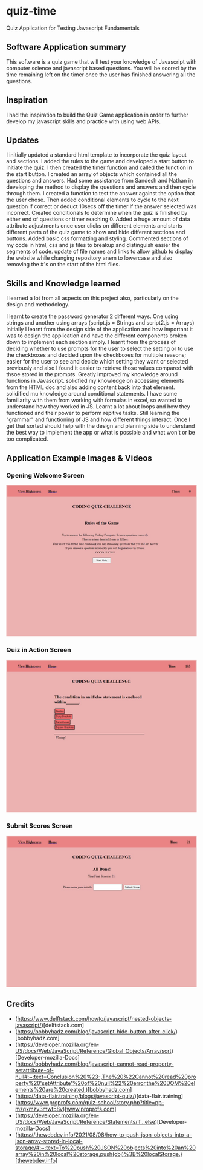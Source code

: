 # quiz-time
Quiz Application for Testing Javascript Fundamentals
## Software Application summary
This software is a quiz game that will test your knowledge of Javascript with computer science and javascript based questions. You will be scored by the time remaining left on the timer once the user has finished answering all the questions.

## Inspiration

I had the inspiration to build the Quiz Game application in order to further develop my javascript skills and practice with using web APIs. 

## Updates

I initially updated a standard html template to incorporate the quiz layout and sections. I added the rules to the game and developed a start button to initiate the quiz.
I then created the timer function and called the function in the start button.
I created an array of objects which contained all the questions and answers.
Had some assistance from Sandesh and Nathan in developing the method to display the questions and answers and then cycle through them.
I created a function to test the answer against the option that the user chose. Then added conditional elements to cycle to the next question if correct or deduct 10secs off the timer if the answer selected was incorrect.
Created conditionals to determine when the quiz is finished by either end of questions or timer reaching 0.
Added a huge amount of data attribute adjustments once user clicks on different elements and starts different parts of the quiz game to show and hide different sections and buttons.
Added basic css formatting and styling.
Commented sections of my code in html, css and js files to breakup and distinguish easier the segments of code.
update of file names and links to allow github to display the website while changing repository anem to lowercase and also removing the #'s on the start of the html files.

## Skills and Knowledge learned

I learned a lot from all aspects on this project also, particularly on the design and methodology.

I learnt to create the password generator 2 different ways. One using strings and another using arrays (script.js = Strings and script2.js = Arrays)
Initially I learnt from the design side of the application and how important it was to design the application and have the different components broken down to implement each section simply.
I learnt from the process of deciding whether to use prompts for the user to select the setting or to use the checkboxes and decided upon the checkboxes for multiple reasons; easier for the user to see and decide which setting they want or selected previously and also I found it easier to retrieve those values compared with thsoe stored in the prompts.
Greatly improved my knowledge around functions in Javascript.
solidfied my knowledge on accessing elements from the HTML doc and also adding content back into that element.
solidified mu knowledge around conditional statements. I have some familiarity with them from working with formulas in excel, so wanted to understand how they worked in JS.
Learnt a lot about loops and how they functioned and their power to perform repitive tasks.
Still learning the "grammar" and functioning of JS and how different things interact. Once I get that sorted should help with the design and planning side to understand the best way to implement the app or what is possible and what won't or be too complicated.

## Application Example Images & Videos
### Opening Welcome Screen
![Opening Welcome Screen](assets/images/quiz-time-openingscreen.jpg)
### Quiz in Action Screen
![Quiz in Action Screen](assets/images/quiz-time-quizscreen.jpg)
### Submit Scores Screen
![Submit Scores Screen](assets/images/quiz-time-submitscoresscreen.jpg)

## Credits
  - (https://www.delftstack.com/howto/javascript/nested-objects-javascript/)[delftstack.com]
  - (https://bobbyhadz.com/blog/javascript-hide-button-after-click/)[bobbyhadz.com]
  - (https://developer.mozilla.org/en-US/docs/Web/JavaScript/Reference/Global_Objects/Array/sort)[Developer-mozilla-Docs]
  - (https://bobbyhadz.com/blog/javascript-cannot-read-property-setattribute-of-null#:~:text=Conclusion%20%23-,The%20%22Cannot%20read%20property%20'setAttribute'%20of%20null%22%20error,the%20DOM%20elements%20are%20created.)[bobbyhadz.com]
  - (https://data-flair.training/blogs/javascript-quiz/)[data-flair.training]
  - (https://www.proprofs.com/quiz-school/story.php?title=pp-mzqxmzy3mwt58y)[www.proprofs.com]
  - (https://developer.mozilla.org/en-US/docs/Web/JavaScript/Reference/Statements/if...else)[Developer-mozilla-Docs]
  - (https://thewebdev.info/2021/08/08/how-to-push-json-objects-into-a-json-array-stored-in-local-storage/#:~:text=To%20push%20JSON%20objects%20into%20an%20array%20in%20local%20storage,push(obj)%3B%20localStorage.)[thewebdev.info]
